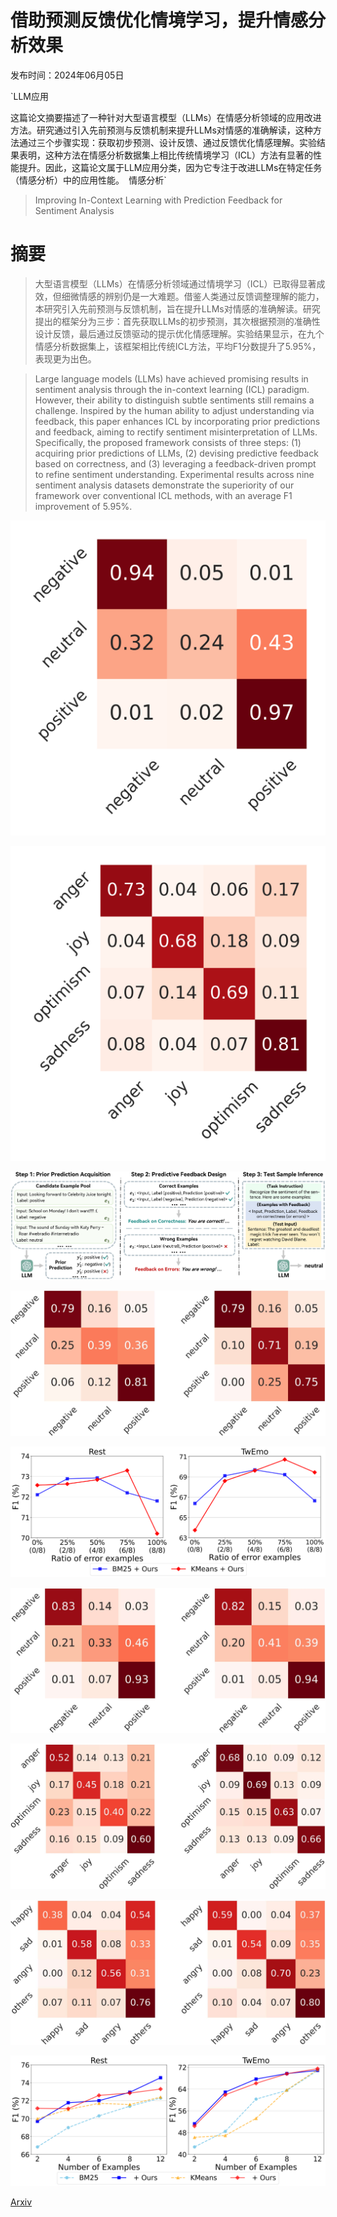 # 借助预测反馈优化情境学习，提升情感分析效果

发布时间：2024年06月05日

`LLM应用

这篇论文摘要描述了一种针对大型语言模型（LLMs）在情感分析领域的应用改进方法。研究通过引入先前预测与反馈机制来提升LLMs对情感的准确解读，这种方法通过三个步骤实现：获取初步预测、设计反馈、通过反馈优化情感理解。实验结果表明，这种方法在情感分析数据集上相比传统情境学习（ICL）方法有显著的性能提升。因此，这篇论文属于LLM应用分类，因为它专注于改进LLMs在特定任务（情感分析）中的应用性能。` `情感分析`

> Improving In-Context Learning with Prediction Feedback for Sentiment Analysis

# 摘要

> 大型语言模型（LLMs）在情感分析领域通过情境学习（ICL）已取得显著成效，但细微情感的辨别仍是一大难题。借鉴人类通过反馈调整理解的能力，本研究引入先前预测与反馈机制，旨在提升LLMs对情感的准确解读。研究提出的框架分为三步：首先获取LLMs的初步预测，其次根据预测的准确性设计反馈，最后通过反馈驱动的提示优化情感理解。实验结果显示，在九个情感分析数据集上，该框架相比传统ICL方法，平均F1分数提升了5.95%，表现更为出色。

> Large language models (LLMs) have achieved promising results in sentiment analysis through the in-context learning (ICL) paradigm. However, their ability to distinguish subtle sentiments still remains a challenge. Inspired by the human ability to adjust understanding via feedback, this paper enhances ICL by incorporating prior predictions and feedback, aiming to rectify sentiment misinterpretation of LLMs. Specifically, the proposed framework consists of three steps: (1) acquiring prior predictions of LLMs, (2) devising predictive feedback based on correctness, and (3) leveraging a feedback-driven prompt to refine sentiment understanding. Experimental results across nine sentiment analysis datasets demonstrate the superiority of our framework over conventional ICL methods, with an average F1 improvement of 5.95%.

![借助预测反馈优化情境学习，提升情感分析效果](../../../paper_images/2406.02911/confusion_matrix_chatgpt_rest.png)

![借助预测反馈优化情境学习，提升情感分析效果](../../../paper_images/2406.02911/confusion_matrix_chatgpt_twemo.png)

![借助预测反馈优化情境学习，提升情感分析效果](../../../paper_images/2406.02911/x1.png)

![借助预测反馈优化情境学习，提升情感分析效果](../../../paper_images/2406.02911/x2.png)

![借助预测反馈优化情境学习，提升情感分析效果](../../../paper_images/2406.02911/ratio_new.png)

![借助预测反馈优化情境学习，提升情感分析效果](../../../paper_images/2406.02911/x3.png)

![借助预测反馈优化情境学习，提升情感分析效果](../../../paper_images/2406.02911/x4.png)

![借助预测反馈优化情境学习，提升情感分析效果](../../../paper_images/2406.02911/x5.png)

![借助预测反馈优化情境学习，提升情感分析效果](../../../paper_images/2406.02911/combined_plot_new.png)

[Arxiv](https://arxiv.org/abs/2406.02911)